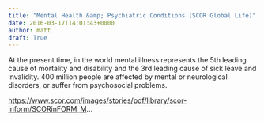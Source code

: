 ```yaml
---
title: "Mental Health &amp; Psychiatric Conditions (SCOR Global Life)"
date: 2016-03-17T14:01:43+0000
author: matt
draft: True
---
```

At the present time, in the world mental illness represents the 5th leading cause of mortality and disability and the 3rd leading cause of sick leave and invalidity. 400 million people are affected by mental or neurological disorders, or suffer from psychosocial problems.

https://www.scor.com/images/stories/pdf/library/scor-inform/SCORinFORM_M...
